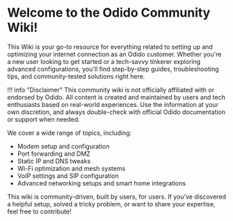 # Welcome to the Odido Community Wiki!

This Wiki is your go-to resource for everything related to setting up and optimizing your internet connection as an Odido customer. Whether you're a new user looking to get started or a tech-savvy tinkerer exploring advanced configurations, you'll find step-by-step guides, troubleshooting tips, and community-tested solutions right here.

!!! info "Disclaimer"
    This community wiki is not officially affiliated with or endorsed by Odido. All content is created and maintained by users and tech enthusiasts based on real-world experiences. Use the information at your own discretion, and always double-check with official Odido documentation or support when needed.

We cover a wide range of topics, including:

* Modem setup and configuration
* Port forwarding and DMZ
* Static IP and DNS tweaks
* Wi-Fi optimization and mesh systems
* VoIP settings and SIP configuration
* Advanced networking setups and smart home integrations

This wiki is community-driven, built by users, for users. If you’ve discovered a helpful setup, solved a tricky problem, or want to share your expertise, feel free to contribute!
